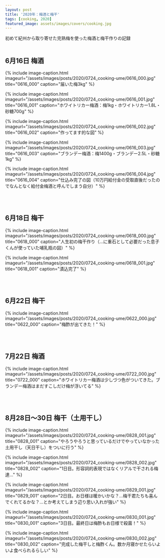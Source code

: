 ```yaml
---
layout: post
title: '2020年：梅酒と梅干'
tags: [cooking, 2020]
featured_image: assets/images/covers/cooking.jpg
---
```


初めて紀州から取り寄せた完熟梅を使った梅酒と梅干作りの記録
<br>
<br>

## 6月16日 梅酒

{% include image-caption.html imageurl="/assets/images/posts/2020/0724_cooking-ume/0616_000.jpg" title="0616_000" caption="届いた梅3kg" %}

{% include image-caption.html imageurl="/assets/images/posts/2020/0724_cooking-ume/0616_001.jpg" title="0616_001" caption="ホワイトリカー梅酒：梅1kg・ホワイトリカー1.8L・砂糖700g" %}

{% include image-caption.html imageurl="/assets/images/posts/2020/0724_cooking-ume/0616_002.jpg" title="0616_002" caption="作ってます的な図" %}

{% include image-caption.html imageurl="/assets/images/posts/2020/0724_cooking-ume/0616_003.jpg" title="0616_003" caption="ブランデー梅酒：梅1400g・ブランデー2.5L・砂糖1kg" %}

{% include image-caption.html imageurl="/assets/images/posts/2020/0724_cooking-ume/0616_004.jpg" title="0616_004" caption="仕込み完了の図（10万円給付金の受取直後だったのでなんとなく給付金梅酒と呼んでしまう自分）" %}

<br>
<br>

## 6月18日 梅干

{% include image-caption.html imageurl="/assets/images/posts/2020/0724_cooking-ume/0618_000.jpg" title="0618_000" caption="人生初の梅干作り（…に重石として必要だった息子くんが使っていた哺乳瓶の図）" %}

{% include image-caption.html imageurl="/assets/images/posts/2020/0724_cooking-ume/0618_001.jpg" title="0618_001" caption="漬込完了" %}

<br>
<br>

## 6月22日 梅干

{% include image-caption.html imageurl="/assets/images/posts/2020/0724_cooking-ume/0622_000.jpg" title="0622_000" caption="梅酢が出てきた！" %}

<br>
<br>

## 7月22日 梅酒

{% include image-caption.html imageurl="/assets/images/posts/2020/0724_cooking-ume/0722_000.jpg" title="0722_000" caption="ホワイトリカー梅酒は少しづつ色がついてきた。ブランデー梅酒はまだすこしだけ梅が浮いてる" %}

<br>
<br>

## 8月28日～30日 梅干（土用干し）

{% include image-caption.html imageurl="/assets/images/posts/2020/0724_cooking-ume/0828_001.jpg" title="0828_001" caption="やろうやろうと思っているだけでやっていなかった土用干し（天日干し）をついに行う" %}

{% include image-caption.html imageurl="/assets/images/posts/2020/0724_cooking-ume/0828_002.jpg" title="0828_002" caption="1日目。形容詞的表現ではなくリアルで干される梅達…" %}

{% include image-caption.html imageurl="/assets/images/posts/2020/0724_cooking-ume/0829_001.jpg" title="0829_001" caption="2日目。お日様は暖かいかな？…梅干君たちも喜んでくれてるかな？…とか考えてしまう辺り思い入れが強い" %}

{% include image-caption.html imageurl="/assets/images/posts/2020/0724_cooking-ume/0830_001.jpg" title="0830_001" caption="3日目。最終日は梅酢もお日様で殺菌！" %}

{% include image-caption.html imageurl="/assets/images/posts/2020/0724_cooking-ume/0830_002.jpg" title="0830_002" caption="完成した梅干しと梅酢くん。数か月寝かせたらいよいよ食べられるらしい" %}
